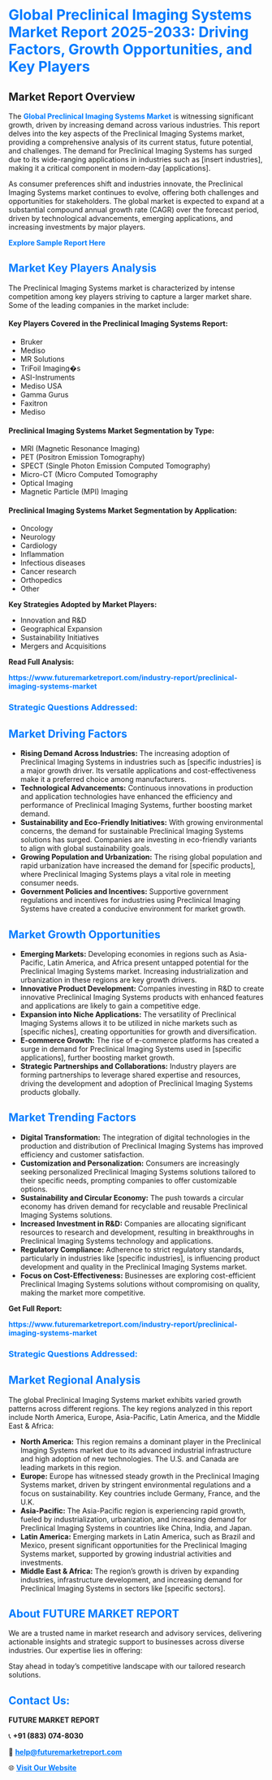 <h1 style="color: #007BFF;">Global Preclinical Imaging Systems Market Report 2025-2033: Driving Factors, Growth Opportunities, and Key Players</h1>

<section id="overview">
<h2>Market Report Overview</h2>
<p>The <a href="https://www.futuremarketreport.com/industry-report/preclinical-imaging-systems-market" style="color: #007BFF; text-decoration: none;"><strong>Global Preclinical Imaging Systems Market</strong></a> is witnessing significant growth, driven by increasing demand across various industries. This report delves into the key aspects of the Preclinical Imaging Systems market, providing a comprehensive analysis of its current status, future potential, and challenges. The demand for Preclinical Imaging Systems has surged due to its wide-ranging applications in industries such as [insert industries], making it a critical component in modern-day [applications].</p>
<p>As consumer preferences shift and industries innovate, the Preclinical Imaging Systems market continues to evolve, offering both challenges and opportunities for stakeholders. The global market is expected to expand at a substantial compound annual growth rate (CAGR) over the forecast period, driven by technological advancements, emerging applications, and increasing investments by major players.</p>
</section>

<section id="overview">
<p><a href="https://www.futuremarketreport.com/request-sample/reportId=101164" style="color: #007BFF; text-decoration: none;"><strong>Explore Sample Report Here</strong></a></p>
</section>

<section id="key-players">
<h2 style="color: #007BFF;">Market Key Players Analysis</h2>
<p>The Preclinical Imaging Systems market is characterized by intense competition among key players striving to capture a larger market share. Some of the leading companies in the market include:</p>
<h4>Key Players Covered in the Preclinical Imaging Systems Report:</h4>
<ul><li>Bruker</li><li>Mediso</li><li>MR Solutions</li><li>TriFoil Imaging�s</li><li>ASI-Instruments</li><li>Mediso USA</li><li>Gamma Gurus</li><li>Faxitron</li><li>Mediso</li></ul>
<h4>Preclinical Imaging Systems Market Segmentation by Type:</h4>
<ul><li>MRI (Magnetic Resonance Imaging)</li><li>PET (Positron Emission Tomography)</li><li>SPECT (Single Photon Emission Computed Tomography)</li><li>Micro-CT (Micro Computed Tomography</li><li>Optical Imaging</li><li>Magnetic Particle (MPI) Imaging</li></ul>

<h4>Preclinical Imaging Systems Market Segmentation by Application:</h4>
<ul><li>Oncology</li><li>Neurology</li><li>Cardiology</li><li>Inflammation</li><li>Infectious diseases</li><li>Cancer research</li><li>Orthopedics</li><li>Other</li></ul>
<p><strong>Key Strategies Adopted by Market Players:</strong></p>
<ul>
<li>Innovation and R&D</li>
<li>Geographical Expansion</li>
<li>Sustainability Initiatives</li>
<li>Mergers and Acquisitions</li>
</ul>
</section>

<section>
<p><strong>Read Full Analysis: </strong></p><a href="https://www.futuremarketreport.com/industry-report/preclinical-imaging-systems-market" style="color: #007BFF; text-decoration: none;"><strong>https://www.futuremarketreport.com/industry-report/preclinical-imaging-systems-market</strong></a>
<h3 style="color: #007BFF;">Strategic Questions Addressed:</h3>
</section>

<section id="driving-factors">
<h2 style="color: #007BFF;">Market Driving Factors</h2>
<ul>
<li><strong>Rising Demand Across Industries:</strong> The increasing adoption of Preclinical Imaging Systems in industries such as [specific industries] is a major growth driver. Its versatile applications and cost-effectiveness make it a preferred choice among manufacturers.</li>
<li><strong>Technological Advancements:</strong> Continuous innovations in production and application technologies have enhanced the efficiency and performance of Preclinical Imaging Systems, further boosting market demand.</li>
<li><strong>Sustainability and Eco-Friendly Initiatives:</strong> With growing environmental concerns, the demand for sustainable Preclinical Imaging Systems solutions has surged. Companies are investing in eco-friendly variants to align with global sustainability goals.</li>
<li><strong>Growing Population and Urbanization:</strong> The rising global population and rapid urbanization have increased the demand for [specific products], where Preclinical Imaging Systems plays a vital role in meeting consumer needs.</li>
<li><strong>Government Policies and Incentives:</strong> Supportive government regulations and incentives for industries using Preclinical Imaging Systems have created a conducive environment for market growth.</li>
</ul>
</section>

<section id="growth-opportunities">
<h2 style="color: #007BFF;">Market Growth Opportunities</h2>
<ul>
<li><strong>Emerging Markets:</strong> Developing economies in regions such as Asia-Pacific, Latin America, and Africa present untapped potential for the Preclinical Imaging Systems market. Increasing industrialization and urbanization in these regions are key growth drivers.</li>
<li><strong>Innovative Product Development:</strong> Companies investing in R&D to create innovative Preclinical Imaging Systems products with enhanced features and applications are likely to gain a competitive edge.</li>
<li><strong>Expansion into Niche Applications:</strong> The versatility of Preclinical Imaging Systems allows it to be utilized in niche markets such as [specific niches], creating opportunities for growth and diversification.</li>
<li><strong>E-commerce Growth:</strong> The rise of e-commerce platforms has created a surge in demand for Preclinical Imaging Systems used in [specific applications], further boosting market growth.</li>
<li><strong>Strategic Partnerships and Collaborations:</strong> Industry players are forming partnerships to leverage shared expertise and resources, driving the development and adoption of Preclinical Imaging Systems products globally.</li>
</ul>
</section>

<section id="trending-factors">
<h2 style="color: #007BFF;">Market Trending Factors</h2>
<ul>
<li><strong>Digital Transformation:</strong> The integration of digital technologies in the production and distribution of Preclinical Imaging Systems has improved efficiency and customer satisfaction.</li>
<li><strong>Customization and Personalization:</strong> Consumers are increasingly seeking personalized Preclinical Imaging Systems solutions tailored to their specific needs, prompting companies to offer customizable options.</li>
<li><strong>Sustainability and Circular Economy:</strong> The push towards a circular economy has driven demand for recyclable and reusable Preclinical Imaging Systems solutions.</li>
<li><strong>Increased Investment in R&D:</strong> Companies are allocating significant resources to research and development, resulting in breakthroughs in Preclinical Imaging Systems technology and applications.</li>
<li><strong>Regulatory Compliance:</strong> Adherence to strict regulatory standards, particularly in industries like [specific industries], is influencing product development and quality in the Preclinical Imaging Systems market.</li>
<li><strong>Focus on Cost-Effectiveness:</strong> Businesses are exploring cost-efficient Preclinical Imaging Systems solutions without compromising on quality, making the market more competitive.</li>
</ul>
</section>

<section>
<p><strong>Get Full Report: </strong></p><a href="https://www.futuremarketreport.com/industry-report/preclinical-imaging-systems-market" style="color: #007BFF; text-decoration: none;"><strong>https://www.futuremarketreport.com/industry-report/preclinical-imaging-systems-market</strong></a>
<h3 style="color: #007BFF;">Strategic Questions Addressed:</h3>
</section>


<section id="regional-analysis">
<h2 style="color: #007BFF;">Market Regional Analysis</h2>
<p>The global Preclinical Imaging Systems market exhibits varied growth patterns across different regions. The key regions analyzed in this report include North America, Europe, Asia-Pacific, Latin America, and the Middle East & Africa:</p>
<ul>
<li><strong>North America:</strong> This region remains a dominant player in the Preclinical Imaging Systems market due to its advanced industrial infrastructure and high adoption of new technologies. The U.S. and Canada are leading markets in this region.</li>
<li><strong>Europe:</strong> Europe has witnessed steady growth in the Preclinical Imaging Systems market, driven by stringent environmental regulations and a focus on sustainability. Key countries include Germany, France, and the U.K.</li>
<li><strong>Asia-Pacific:</strong> The Asia-Pacific region is experiencing rapid growth, fueled by industrialization, urbanization, and increasing demand for Preclinical Imaging Systems in countries like China, India, and Japan.</li>
<li><strong>Latin America:</strong> Emerging markets in Latin America, such as Brazil and Mexico, present significant opportunities for the Preclinical Imaging Systems market, supported by growing industrial activities and investments.</li>
<li><strong>Middle East & Africa:</strong> The region’s growth is driven by expanding industries, infrastructure development, and increasing demand for Preclinical Imaging Systems in sectors like [specific sectors].</li>
</ul>
</section>

<footer>
<h2 style="color: #007BFF;">About FUTURE MARKET REPORT</h2>
<p>We are a trusted name in market research and advisory services, delivering actionable insights and strategic support to businesses across diverse industries. Our expertise lies in offering:</p>

<p>Stay ahead in today’s competitive landscape with our tailored research solutions.</p>

<h2 style="color: #007BFF;">Contact Us:</h2>
<p><strong>FUTURE MARKET REPORT</strong></p>
<p>📞 <strong>+91 (883) 074-8030</strong></p>
<p>📧 <strong><a href="mailto:help@futuremarketreport.com" style="color: #007BFF;">help@futuremarketreport.com</a></strong></p>
<p>🌐 <strong><a href="https://www.futuremarketreport.com/" style="color: #007BFF;">Visit Our Website</a></strong></p>
</footer>